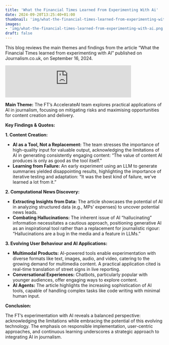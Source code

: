 ```yaml
---
title: 'What the Financial Times Learned From Experimenting With Ai'
date: 2024-09-20T13:25:40+01:00
thumbnail: 'img/what-the-financial-times-learned-from-experimenting-with-ai.png'
images: 
- 'img/what-the-financial-times-learned-from-experimenting-with-ai.png'
draft: false
---
```


This blog reviews the main themes and findings from the article “What the Financial Times learned from experimenting with AI” published on Journalism.co.uk, on September 16, 2024.

<!--more-->

<iframe src="https://podcasters.spotify.com/pod/show/artificial-insights-pod/embed/episodes/What-the-Financial-Times-learned-from-experimenting-with-AI-e2oi6fu" height="102px" width="400px" frameborder="0" scrolling="no"></iframe>

**Main Theme:** The FT’s AccelerateAI team explores practical applications of AI in journalism, focusing on mitigating risks and maximising opportunities for content creation and delivery.

**Key Findings & Quotes:**

**1\. Content Creation:**

*   **AI as a Tool, Not a Replacement:** The team stresses the importance of high-quality input for valuable output, acknowledging the limitations of AI in generating consistently engaging content: “The value of content AI produces is only as good as the tool itself.”
*   **Learning from Failure:** An early experiment using an LLM to generate summaries yielded disappointing results, highlighting the importance of iterative testing and adaptation: “It was the best kind of failure, we’ve learned a lot from it.”

**2\. Computational News Discovery:**

*   **Extracting Insights from Data:** The article showcases the potential of AI in analyzing structured data (e.g., MPs’ expenses) to uncover potential news leads.
*   **Combating Hallucinations:** The inherent issue of AI “hallucinating” information necessitates a cautious approach, positioning generative AI as an inspirational tool rather than a replacement for journalistic rigour: “Hallucinations are a bug in the media and a feature in LLMs.”

**3\. Evolving User Behaviour and AI Applications:**

*   **Multimodal Products:** AI-powered tools enable experimentation with diverse formats like text, images, audio, and video, catering to the growing demand for multimedia content. A practical application cited is real-time translation of street signs in live reporting.
*   **Conversational Experiences:** Chatbots, particularly popular with younger audiences, offer engaging ways to explore content.
*   **AI Agents:** The article highlights the increasing sophistication of AI tools, capable of handling complex tasks like code writing with minimal human input.

**Conclusion:**

The FT’s experimentation with AI reveals a balanced perspective: acknowledging the limitations while embracing the potential of this evolving technology. The emphasis on responsible implementation, user-centric approaches, and continuous learning underscores a strategic approach to integrating AI in journalism.